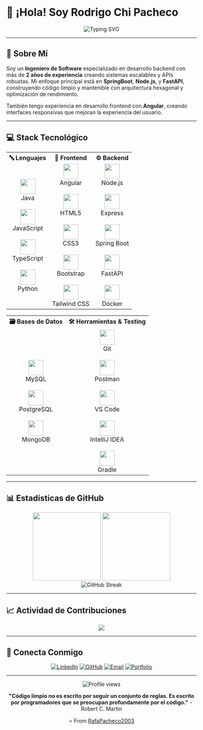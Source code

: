 # 👋 ¡Hola! Soy Rodrigo Chi Pacheco

<div align="center">
  <img src="https://readme-typing-svg.herokuapp.com?font=Fira+Code&weight=600&size=28&pause=1000&color=2F81F7&center=true&vCenter=true&width=600&lines=Software+Engineer;Backend+Developer;API+Specialist;2%2B+Years+Experience" alt="Typing SVG" />
</div>

---

## 🚀 Sobre Mí

Soy un **Ingeniero de Software** especializado en desarrollo backend con más de **2 años de experiencia** creando sistemas escalables y APIs robustas. Mi enfoque principal está en **SpringBoot**, **Node.js**, y **FastAPI**, construyendo código limpio y mantenible con arquitectura hexagonal y optimización de rendimiento.

También tengo experiencia en desarrollo frontend con **Angular**, creando interfaces responsivas que mejoran la experiencia del usuario.

---

## 💻 Stack Tecnológico

<table align="center">
  <tr>
    <th>🔤 Lenguajes</th>
    <th>🎨 Frontend</th>
    <th>⚙️ Backend</th>
  </tr>
  <tr>
    <td align="center">
      <img src="https://skillicons.dev/icons?i=java" width="40"/><br/>Java<br/><br/>
      <img src="https://skillicons.dev/icons?i=javascript" width="40"/><br/>JavaScript<br/><br/>
      <img src="https://skillicons.dev/icons?i=typescript" width="40"/><br/>TypeScript<br/><br/>
      <img src="https://skillicons.dev/icons?i=python" width="40"/><br/>Python
    </td>
    <td align="center">
      <img src="https://skillicons.dev/icons?i=angular" width="40"/><br/>Angular<br/><br/>
      <img src="https://skillicons.dev/icons?i=html" width="40"/><br/>HTML5<br/><br/>
      <img src="https://skillicons.dev/icons?i=css" width="40"/><br/>CSS3<br/><br/>
      <img src="https://skillicons.dev/icons?i=bootstrap" width="40"/><br/>Bootstrap<br/><br/>
      <img src="https://skillicons.dev/icons?i=tailwind" width="40"/><br/>Tailwind CSS
    </td>
    <td align="center">
      <img src="https://skillicons.dev/icons?i=nodejs" width="40"/><br/>Node.js<br/><br/>
      <img src="https://skillicons.dev/icons?i=express" width="40"/><br/>Express<br/><br/>
      <img src="https://skillicons.dev/icons?i=spring" width="40"/><br/>Spring Boot<br/><br/>
      <img src="https://skillicons.dev/icons?i=fastapi" width="40"/><br/>FastAPI<br/><br/>
      <img src="https://skillicons.dev/icons?i=docker" width="40"/><br/>Docker
    </td>
  </tr>
</table>

<table align="center">
  <tr>
    <th>🗃️ Bases de Datos</th>
    <th>🛠️ Herramientas & Testing</th>
  </tr>
  <tr>
    <td align="center">
      <img src="https://skillicons.dev/icons?i=mysql" width="40"/><br/>MySQL<br/><br/>
      <img src="https://skillicons.dev/icons?i=postgresql" width="40"/><br/>PostgreSQL<br/><br/>
      <img src="https://skillicons.dev/icons?i=mongodb" width="40"/><br/>MongoDB
    </td>
    <td align="center">
      <img src="https://skillicons.dev/icons?i=git" width="40"/><br/>Git<br/><br/>
      <img src="https://skillicons.dev/icons?i=postman" width="40"/><br/>Postman<br/><br/>
      <img src="https://skillicons.dev/icons?i=vscode" width="40"/><br/>VS Code<br/><br/>
      <img src="https://skillicons.dev/icons?i=idea" width="40"/><br/>IntelliJ IDEA<br/><br/>
      <img src="https://skillicons.dev/icons?i=gradle" width="40"/><br/>Gradle
    </td>
  </tr>
</table>

---

## 📊 Estadísticas de GitHub

<div align="center">
  <img height="180em" src="https://github-readme-stats.vercel.app/api?username=RafaPacheco2003&show_icons=true&theme=tokyonight&include_all_commits=true&count_private=true"/>
  <img height="180em" src="https://github-readme-stats.vercel.app/api/top-langs/?username=RafaPacheco2003&layout=compact&langs_count=7&theme=tokyonight"/>
</div>

<div align="center">
  <img src="https://github-readme-streak-stats.herokuapp.com/?user=RafaPacheco2003&theme=tokyonight" alt="GitHub Streak" />
</div>

---



## 📈 Actividad de Contribuciones

<div align="center">
  <img src="https://github-readme-activity-graph.vercel.app/graph?username=RafaPacheco2003&theme=tokyo-night&hide_border=true" />
</div>

---

## 🤝 Conecta Conmigo

<div align="center">
  
[![LinkedIn](https://img.shields.io/badge/LinkedIn-0077B5?style=for-the-badge&logo=linkedin&logoColor=white)](https://www.linkedin.com/in/tuusuario/)
[![GitHub](https://img.shields.io/badge/GitHub-100000?style=for-the-badge&logo=github&logoColor=white)](https://github.com/RafaPacheco2003)
[![Email](https://img.shields.io/badge/Gmail-D14836?style=for-the-badge&logo=gmail&logoColor=white)](mailto:rodrigorafaelchipacheco@correo.com)
[![Portfolio](https://img.shields.io/badge/Portfolio-FF5722?style=for-the-badge&logo=google-chrome&logoColor=white)](https://tu-portfolio.com)

</div>

---

<div align="center">
  <img src="https://komarev.com/ghpvc/?username=RafaPacheco2003&label=Profile%20views&color=0e75b6&style=flat" alt="Profile views" />
  
  **"Código limpio no es escrito por seguir un conjunto de reglas. Es escrito por programadores que se preocupan profundamente por el código."** - Robert C. Martin
  
  ⭐️ From [RafaPacheco2003](https://github.com/RafaPacheco2003)
</div>
